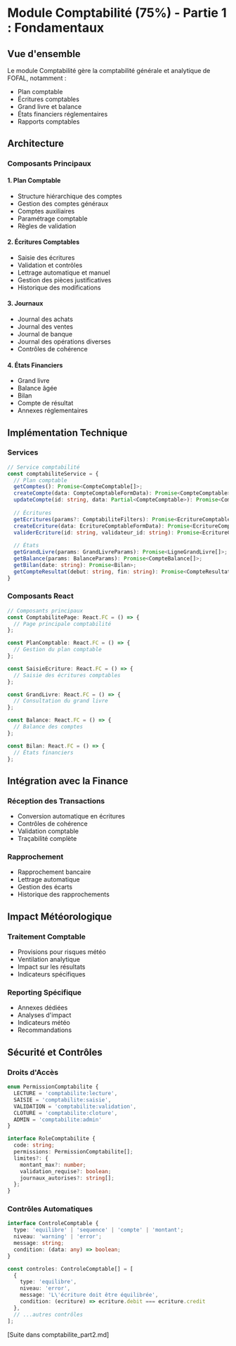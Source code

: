 # Module Comptabilité (75%) - Partie 1 : Fondamentaux

## Vue d'ensemble

Le module Comptabilité gère la comptabilité générale et analytique de FOFAL, notamment :
- Plan comptable
- Écritures comptables
- Grand livre et balance
- États financiers réglementaires
- Rapports comptables

## Architecture

### Composants Principaux

#### 1. Plan Comptable
- Structure hiérarchique des comptes
- Gestion des comptes généraux
- Comptes auxiliaires
- Paramétrage comptable
- Règles de validation

#### 2. Écritures Comptables
- Saisie des écritures
- Validation et contrôles
- Lettrage automatique et manuel
- Gestion des pièces justificatives
- Historique des modifications

#### 3. Journaux
- Journal des achats
- Journal des ventes
- Journal de banque
- Journal des opérations diverses
- Contrôles de cohérence

#### 4. États Financiers
- Grand livre
- Balance âgée
- Bilan
- Compte de résultat
- Annexes réglementaires

## Implémentation Technique

### Services
```typescript
// Service comptabilité
const comptabiliteService = {
  // Plan comptable
  getComptes(): Promise<CompteComptable[]>;
  createCompte(data: CompteComptableFormData): Promise<CompteComptable>;
  updateCompte(id: string, data: Partial<CompteComptable>): Promise<CompteComptable>;
  
  // Écritures
  getEcritures(params?: ComptabiliteFilters): Promise<EcritureComptable[]>;
  createEcriture(data: EcritureComptableFormData): Promise<EcritureComptable>;
  validerEcriture(id: string, validateur_id: string): Promise<EcritureComptable>;
  
  // États
  getGrandLivre(params: GrandLivreParams): Promise<LigneGrandLivre[]>;
  getBalance(params: BalanceParams): Promise<CompteBalance[]>;
  getBilan(date: string): Promise<Bilan>;
  getCompteResultat(debut: string, fin: string): Promise<CompteResultat>;
}
```

### Composants React
```typescript
// Composants principaux
const ComptabilitePage: React.FC = () => {
  // Page principale comptabilité
};

const PlanComptable: React.FC = () => {
  // Gestion du plan comptable
};

const SaisieEcriture: React.FC = () => {
  // Saisie des écritures comptables
};

const GrandLivre: React.FC = () => {
  // Consultation du grand livre
};

const Balance: React.FC = () => {
  // Balance des comptes
};

const Bilan: React.FC = () => {
  // États financiers
};
```

## Intégration avec la Finance

### Réception des Transactions
- Conversion automatique en écritures
- Contrôles de cohérence
- Validation comptable
- Traçabilité complète

### Rapprochement
- Rapprochement bancaire
- Lettrage automatique
- Gestion des écarts
- Historique des rapprochements

## Impact Météorologique

### Traitement Comptable
- Provisions pour risques météo
- Ventilation analytique
- Impact sur les résultats
- Indicateurs spécifiques

### Reporting Spécifique
- Annexes dédiées
- Analyses d'impact
- Indicateurs météo
- Recommandations

## Sécurité et Contrôles

### Droits d'Accès
```typescript
enum PermissionComptabilite {
  LECTURE = 'comptabilite:lecture',
  SAISIE = 'comptabilite:saisie',
  VALIDATION = 'comptabilite:validation',
  CLOTURE = 'comptabilite:cloture',
  ADMIN = 'comptabilite:admin'
}

interface RoleComptabilite {
  code: string;
  permissions: PermissionComptabilite[];
  limites?: {
    montant_max?: number;
    validation_requise?: boolean;
    journaux_autorises?: string[];
  };
}
```

### Contrôles Automatiques
```typescript
interface ControleComptable {
  type: 'equilibre' | 'sequence' | 'compte' | 'montant';
  niveau: 'warning' | 'error';
  message: string;
  condition: (data: any) => boolean;
}

const controles: ControleComptable[] = [
  {
    type: 'equilibre',
    niveau: 'error',
    message: 'L\'écriture doit être équilibrée',
    condition: (ecriture) => ecriture.debit === ecriture.credit
  },
  // ...autres contrôles
];
```

[Suite dans comptabilite_part2.md]
